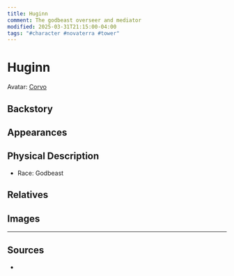 ```yaml
---
title: Huginn
comment: The godbeast overseer and mediator
modified: 2025-03-31T21:15:00-04:00
tags: "#character #novaterra #tower"
---
```

# Huginn

Avatar: [Corvo](Characters/Corvo.md)

## Backstory

## Appearances

## Physical Description

- Race: Godbeast

## Relatives

## Images

---
## Sources
- 